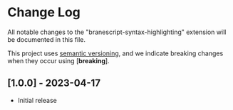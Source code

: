 # Change Log

All notable changes to the "branescript-syntax-highlighting" extension will be documented in this file.

This project uses [semantic versioning](https://semver.org), and we indicate breaking changes when they occur using [**breaking**].

## [1.0.0] - 2023-04-17
- Initial release
